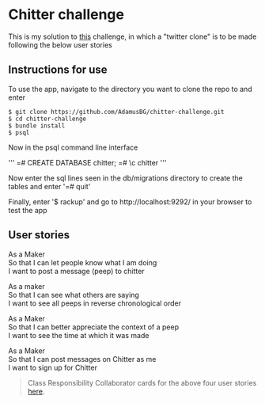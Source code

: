 # Chitter challenge

This is my solution to [this](https://github.com/makersacademy/chitter-challenge) challenge, in which a "twitter clone" is to be made following the below user stories

## Instructions for use

To use the app, navigate to the directory you want to clone the repo to and enter

```
$ git clone https://github.com/AdamusBG/chitter-challenge.git
$ cd chitter-challenge
$ bundle install
$ psql
```

Now in the psql command line interface

'''
=# CREATE DATABASE chitter;
=# \\c chitter
'''

Now enter the sql lines seen in the db/migrations directory to create the tables and enter '=# quit'

Finally, enter '$ rackup' and go to http://localhost:9292/ in your browser to test the app


## User stories

As a Maker  
So that I can let people know what I am doing  
I want to post a message (peep) to chitter  

As a maker  
So that I can see what others are saying  
I want to see all peeps in reverse chronological order  

As a Maker  
So that I can better appreciate the context of a peep  
I want to see the time at which it was made  

As a Maker  
So that I can post messages on Chitter as me  
I want to sign up for Chitter  


> Class Responsibility Collaborator cards for the above four user stories [here](https://imgur.com/a/tWSZoO1).
